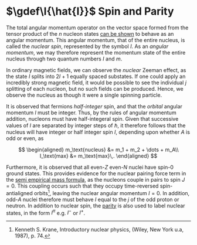 $\gdef\I{\hat{I}}$
Spin and Parity
===============
The total angular momentum operator on the vector space formed from the tensor product of the $n$ nucleon states [can be shown](../../quantum-mechanics/angular-momentum-addition.md) to behave as an angular momentum. This angular momentum, that of the entire nucleus, is called the _nuclear spin_, represented by the symbol $I$. As an _angular momentum_, we may therefore represent the momentum state of the entire nucleus through two quantum numbers $I$ and $m$.

In ordinary magnetic fields, we can observe the _nuclear_ Zeeman effect, as the state $I$ splits into $2I+1$ equally spaced substates. If one could apply an incredibly strong magnetic field, it would be possible to see the individual $j$ splitting of each nucleon, but no such fields can be produced. Hence, we observe the nucleus as though it were a single spinning particle.

It is observed that fermions _half-integer_ spin, and that the _orbital_ angular momentum $l$ must be integer. Thus, by the rules of angular momentum addition, nucleons must have half-integeral spin. Given that successive values of $I$ are separated by integer steps of $\hbar$, it therefore follows that the nucleus will have integer or half integer spin $I$, depending upon whether $A$ is odd or even, as

$$
\begin{aligned}
m_\text{nucleus} &= m_1 + m_2 + \dots + m_A\\
I_\text{max} &= m_\text{max}\,.
\end{aligned}
$$

Furthermore, it is observed that all even-$Z$ even-$N$ nuclei have spin-$0$ ground states. This provides evidence for the nuclear pairing force term in the [semi empirical mass formula](binding-energy.md#Parity), as the nucleons couple in pairs to spin $J=0$. This coupling occurs such that they occupy time-reversed spin-antialigned orbits[^1], leaving the nuclear angular momentum $I=0$. In addition, odd-$A$ nuclei therefore must behave $I$ equal to the $j$ of the odd proton or neutron.
In addition to nuclear spin, the [parity](../../quantum-mechanics/parity.md) is also used to label nuclear states, in the form $I^\pi$ e.g. $I^-$ or $I^+$.


 <!-- p73 ## -->

[^1]: Kenneth S. Krane, Introductory nuclear physics, (Wiley, New York u.a, 1987), p. 74.
